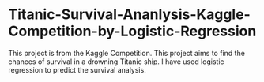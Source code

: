 # Titanic-Survival-Ananlysis-Kaggle-Competition-by-Logistic-Regression
This project is from the Kaggle Competition. 
This project aims to find the chances of survival in a drowning Titanic ship. I have used logistic regression to predict the survival analysis.
